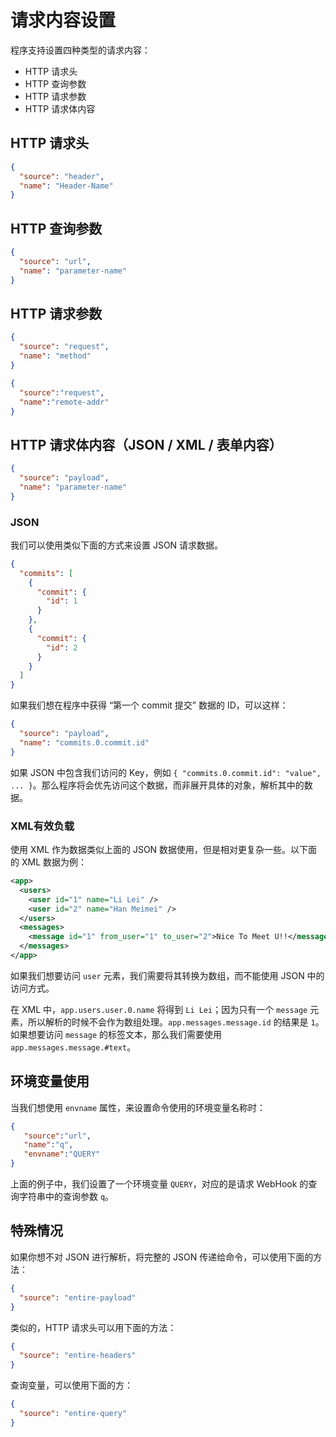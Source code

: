 # 请求内容设置

程序支持设置四种类型的请求内容：

- HTTP 请求头
- HTTP 查询参数
- HTTP 请求参数
- HTTP 请求体内容

## HTTP 请求头

```json
{
  "source": "header",
  "name": "Header-Name"
}
```

## HTTP 查询参数

```json
{
  "source": "url",
  "name": "parameter-name"
}
```

## HTTP 请求参数

```json
{
  "source": "request",
  "name": "method"
}
```

```json
{
  "source":"request",
  "name":"remote-addr"
}
```

## HTTP 请求体内容（JSON / XML / 表单内容）

```json
{
  "source": "payload",
  "name": "parameter-name"
}
```

### JSON

我们可以使用类似下面的方式来设置 JSON 请求数据。

```json
{
  "commits": [
    {
      "commit": {
        "id": 1
      }
    },
    {  
      "commit": {
        "id": 2
      }
    }
  ]
}
```

如果我们想在程序中获得 “第一个 commit 提交” 数据的 ID，可以这样：

```json
{
  "source": "payload", 
  "name": "commits.0.commit.id"
}
```

如果 JSON 中包含我们访问的 Key，例如 `{ "commits.0.commit.id": "value", ... }`。那么程序将会优先访问这个数据，而非展开具体的对象，解析其中的数据。

### XML有效负载

使用 XML 作为数据类似上面的 JSON 数据使用，但是相对更复杂一些。以下面的 XML 数据为例：

```xml
<app>
  <users>
    <user id="1" name="Li Lei" />
    <user id="2" name="Han Meimei" />
  </users>
  <messages>
    <message id="1" from_user="1" to_user="2">Nice To Meet U!!</message>
  </messages>
</app>
```

如果我们想要访问 `user` 元素，我们需要将其转换为数组，而不能使用 JSON 中的访问方式。

在 XML 中，`app.users.user.0.name` 将得到 `Li Lei`；因为只有一个 `message` 元素，所以解析的时候不会作为数组处理。`app.messages.message.id` 的结果是 `1`。如果想要访问 `message` 的标签文本，那么我们需要使用 `app.messages.message.#text`。

## 环境变量使用

当我们想使用 `envname` 属性，来设置命令使用的环境变量名称时：

```json
{
   "source":"url",
   "name":"q",
   "envname":"QUERY"
}
```

上面的例子中，我们设置了一个环境变量 `QUERY`，对应的是请求 WebHook 的查询字符串中的查询参数 `q`。

## 特殊情况

如果你想不对 JSON 进行解析，将完整的 JSON 传递给命令，可以使用下面的方法：

```json
{
  "source": "entire-payload"
}
```

类似的，HTTP 请求头可以用下面的方法：

```json 
{
  "source": "entire-headers"
}
```

查询变量，可以使用下面的方：

```json
{
  "source": "entire-query"  
}
```
